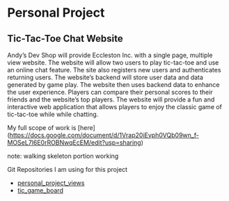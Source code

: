 Personal Project
========
Tic-Tac-Toe Chat Website
--------------------
Andy’s Dev Shop will provide Eccleston Inc. with a single page,
multiple view website. The website will allow two users to play
tic-tac-toe and use an online chat feature. The site also registers
new users and authenticates returning users. The website’s backend
will store user data and data generated by game play. The website then
uses backend data to enhance the user experience. Players can compare
their personal scores to their friends and the website’s top players.
The website will provide a fun and interactive web application that
allows players to enjoy the classic game of tic-tac-toe while while
chatting.

My full scope of work is [here]
(https://docs.google.com/document/d/1Vrap20iEvph0VQb09wn_f-MOSeL7l6E0rROBNwqEcEM/edit?usp=sharing)

note: walking skeleton portion working

Git Repositories I am using for this project
* [personal_project_views](https://github.com/eandy5000/personal_project_views)
* [tic_game_board](https://github.com/eandy5000/tic_game_board)

